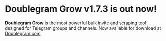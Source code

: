# Doublegram Grow v1.7.3 is out now! 

**Doublegram Grow** is the most powerful bulk invite and scraping tool designed for Telegram groups and channels. Now available for download at [Doublegram.com](https://www.doublegram.com)







